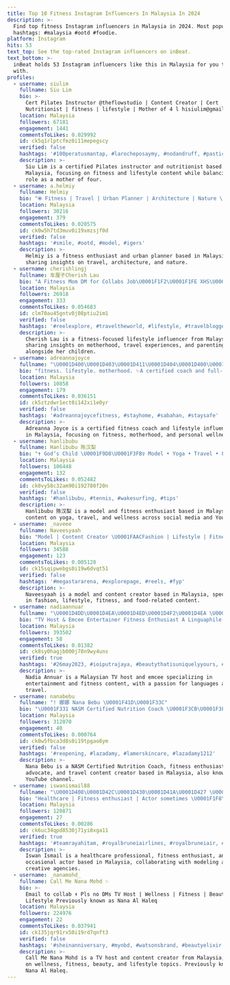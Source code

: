 ```yaml
---
title: Top 10 Fitness Instagram Influencers In Malaysia In 2024
description: >-
  Find top fitness Instagram influencers in Malaysia in 2024. Most popular
  hashtags: #malaysia #ootd #foodie.
platform: Instagram
hits: 53
text_top: See the top-rated Instagram influencers on inBeat.
text_bottom: >-
  inBeat holds 53 Instagram influencers like this in Malaysia for you to work
  with.
profiles:
  - username: siulim
    fullname: Siu Lim
    bio: >-
      Cert Pilates Instructor @theflowstudio | Content Creator | Cert
      Nutritionist | fitness | lifestyle | Mother of 4 l hisiulim@gmail.com
    location: Malaysia
    followers: 67181
    engagement: 1441
    commentsToLikes: 0.029992
    id: ck5q1rlptcfmz0i11mepegscy
    verified: false
    hashtags: '#100peratusmantap, #larocheposaymy, #nodandruff, #pasticlear'
    description: >-
      Siu Lim is a certified Pilates instructor and nutritionist based in
      Malaysia, focusing on fitness and lifestyle content while balancing her
      role as a mother of four.
  - username: a.helmiy
    fullname: Helmiy
    bio: "⦿ Fitness | Travel | Urban Planner | Architecture | Nature \U0001F33F ⦿ Email or DM for Collab \U0001F4E9"
    location: Malaysia
    followers: 30216
    engagement: 379
    commentsToLikes: 0.020575
    id: ck0w5h7td3muv0i19xmzsjf0d
    verified: false
    hashtags: '#smile, #ootd, #model, #igers'
    description: >-
      Helmiy is a fitness enthusiast and urban planner based in Malaysia,
      sharing insights on travel, architecture, and nature.
  - username: cherishlingj
    fullname: 车厘子Cherish Lau
    bio: "A Fitness Mom DM for Collabs Job\U0001F1F2\U0001F1FE XHS\U0001F4D5车厘子Cherish｜13K粉丝329K赞收藏 Mom & Kid | Travel blog @gotravellah_cherish Motherhood Supermom KOL Awards 22&23"
    location: Malaysia
    followers: 26918
    engagement: 333
    commentsToLikes: 0.054683
    id: clm70au45gntv0j08ptiu2im1
    verified: false
    hashtags: '#reelexplore, #traveltheworld, #lifestyle, #travelblogger'
    description: >-
      Cherish Lau is a fitness-focused lifestyle influencer from Malaysia,
      sharing insights on motherhood, travel experiences, and parenting
      alongside her children.
  - username: adreannajoyce
    fullname: "\U0001D400\U0001D403\U0001D411\U0001D404\U0001D400\U0001D40D\U0001D40D\U0001D400 \U0001D409\U0001D40E\U0001D418\U0001D402\U0001D404"
    bio: "fitness. lifestyle. motherhood. ✨A certified coach and full-time mama to Tyler James & @owenfrenchieboy \U0001F4E7Email for collab/coaching inquiries"
    location: Malaysia
    followers: 10858
    engagement: 179
    commentsToLikes: 0.036151
    id: ck5ztzdwr1ect0i142xi1e0yr
    verified: false
    hashtags: '#adreannajoycefitness, #stayhome, #sabahan, #staysafe'
    description: >-
      Adreanna Joyce is a certified fitness coach and lifestyle influencer based
      in Malaysia, focusing on fitness, motherhood, and personal wellness.
  - username: hanlibubu
    fullname: Hanlibubu 陈汉梨
    bio: "✝️ God‘s Child \U0001F9D8\U0001F3FB‍♀️ Model • Yoga • Travel • Fitness \U0001F4BB @soinmediatalentsandevents @hanlibubu_escapades \U0001F3A5 YT: Hanlibubu \U0001F4E5 soinmedia@hanlibubu.com"
    location: Malaysia
    followers: 106448
    engagement: 132
    commentsToLikes: 0.052482
    id: ck0vy58c32am90i192780f20n
    verified: false
    hashtags: '#hanlibubu, #tennis, #wakesurfing, #tips'
    description: >-
      Hanlibubu 陈汉梨 is a model and fitness enthusiast based in Malaysia, sharing
      content on yoga, travel, and wellness across social media and YouTube.
  - username: _naveee
    fullname: Naveesyaah
    bio: "Model | Content Creator \U0001FAACFashion | Lifestyle | Fitness | Food \U0001FAAC@browny.locks"
    location: Malaysia
    followers: 34588
    engagement: 123
    commentsToLikes: 0.005128
    id: ck15sqipwebgs0i19w6dvqt51
    verified: false
    hashtags: '#megastararena, #explorepage, #reels, #fyp'
    description: >-
      Naveesyaah is a model and content creator based in Malaysia, specializing
      in fashion, lifestyle, fitness, and food-related content.
  - username: nadiaannuar
    fullname: "\U0001D4DD\U0001D4EA\U0001D4ED\U0001D4F2\U0001D4EA \U0001D4D0\U0001D4F7\U0001D4F7\U0001D4FE\U0001D4EA\U0001D4FB"
    bio: "TV Host & Emcee Entertainer Fitness Enthusiast A Linguaphile Always a tourist ลูกครึ่ง \U0001F1F9\U0001F1ED \U0001F1F2\U0001F1FE For work contact nadiaannuar8@gmail.com"
    location: Malaysia
    followers: 393502
    engagement: 58
    commentsToLikes: 0.01382
    id: ck8sy0hagjb000j78n9wy4uns
    verified: true
    hashtags: '#26may2023, #ioiputrajaya, #beautythatisuniquelyyours, #aq'
    description: >-
      Nadia Annuar is a Malaysian TV host and emcee specializing in
      entertainment and fitness content, with a passion for languages and
      travel.
  - username: nanabebu
    fullname: "! 娜娜 Nana Bebu \U0001F41D\U0001F33C"
    bio: "\U0001F331 NASM Certified Nutrition Coach \U0001F3CB\U0001F3FB‍♀️ Fitness \U0001F48B Beauty ✈️ Travel \U0001F1F2\U0001F1FE\U0001F30D ✨ YouTuber \U0001F4F9 . . \U0001F31F ᴄᴏʟʟᴀʙ \U0001F4E9 nanabebu@hotmail.com"
    location: Malaysia
    followers: 312070
    engagement: 40
    commentsToLikes: 0.000764
    id: ck0w5fbca3d8s0i19tpgao8ym
    verified: false
    hashtags: '#reopening, #lazadamy, #lamerskincare, #lazadamy1212'
    description: >-
      Nana Bebu is a NASM Certified Nutrition Coach, fitness enthusiast, beauty
      advocate, and travel content creator based in Malaysia, also known for her
      YouTube channel.
  - username: iswanismail88
    fullname: "\U0001D408\U0001D42C\U0001D430\U0001D41A\U0001D427 \U0001D408\U0001D42C\U0001D426\U0001D41A\U0001D422\U0001D425"
    bio: "Healthcare | Fitness enthusiast | Actor sometimes \U0001F1F8\U0001F1EC@now_model_management \U0001F1F2\U0001F1FE @paperbrains.inc FC: @iswanforce_"
    location: Malaysia
    followers: 120871
    engagement: 27
    commentsToLikes: 0.00286
    id: ck6uc34qpd8530j71yi8xga11
    verified: true
    hashtags: '#teamrayahitam, #royalbruneiairlines, #royalbruneiair, #sgig'
    description: >-
      Iswan Ismail is a healthcare professional, fitness enthusiast, and
      occasional actor based in Malaysia, collaborating with modeling and
      creative agencies.
  - username: _nanamohd_
    fullname: Call Me Nana Mohd ✨
    bio: >-
      Email to collab ⬇️ Pls no DMs TV Host | Wellness | Fitness | Beauty |
      Lifestyle Previously known as Nana Al Haleq
    location: Malaysia
    followers: 224976
    engagement: 22
    commentsToLikes: 0.037941
    id: ck135jqr91rx50i19rd7qnft3
    verified: false
    hashtags: '#sheinanniversary, #mynbd, #watsonsbrand, #beautyelixir'
    description: >-
      Call Me Nana Mohd is a TV host and content creator from Malaysia, focusing
      on wellness, fitness, beauty, and lifestyle topics. Previously known as
      Nana Al Haleq.
---
```


